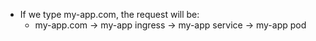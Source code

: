 * If we type my-app.com, the request will be:
    * my-app.com -> my-app ingress -> my-app service -> my-app pod